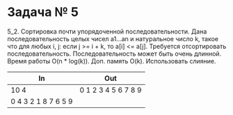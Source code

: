 Задача № 5
========================
5_2. Сортировка почти упорядоченной последовательности.
Дана последовательность целых чисел a1...an и натуральное число k, такое что для любых i, j: если j >= i + k, то a[i] <= a[j]. Требуется отсортировать последовательность. Последовательность может быть очень длинной. Время работы O(n * log(k)). Доп. память O(k). Использовать слияние.

In | Out
--- | ---
10 4 | 0 1 2 3 4 5 6 7 8 9
0 4 3 2 1 8 7 6 5 9 |
